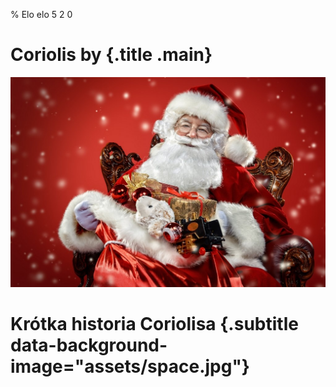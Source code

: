 % Elo elo 5 2 0

# Coriolis by {.title .main}
![](assets/santa_claus.jpg)

# Krótka historia Coriolisa {.subtitle data-background-image="assets/space.jpg"} 


##
<link href="//db.onlinewebfonts.com/c/c66a8c8c0b5ca45e72dd64fdd13edb49?family=FF+Nexus+Sans" rel="stylesheet" type="text/css"/>
<link href="//db.onlinewebfonts.com/c/49fd27bd9fc2d456041e18185f31c873?family=Foundry+Gridnik" rel="stylesheet" type="text/css"/>
<link rel="stylesheet" type="text/css" href="assets/styles.css">
